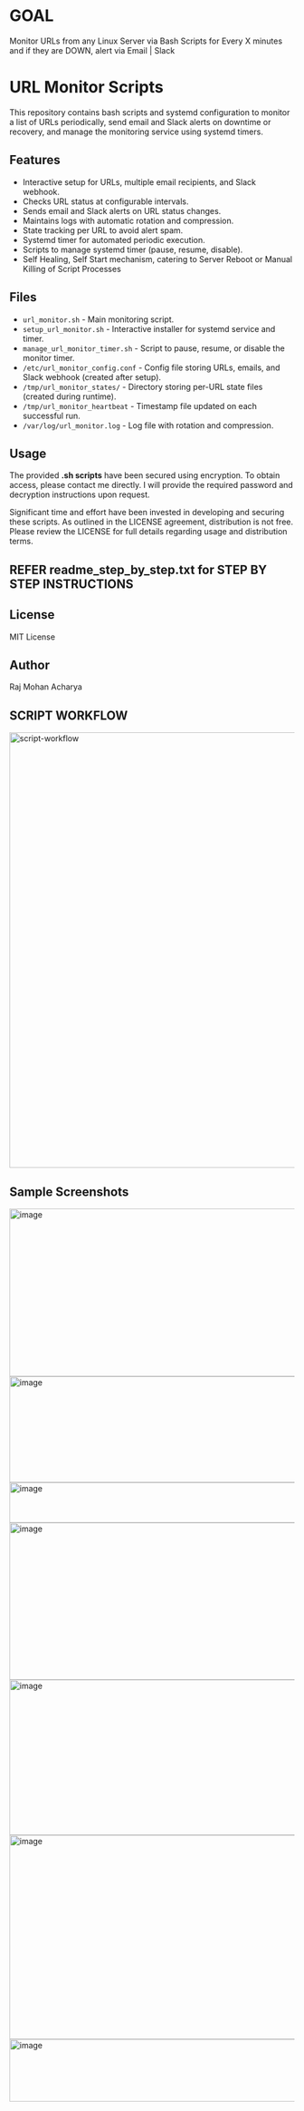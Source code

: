 # GOAL # 
Monitor URLs from any Linux Server via Bash Scripts for Every X minutes and if they are DOWN, alert via Email | Slack

# URL Monitor Scripts

This repository contains bash scripts and systemd configuration to monitor a list of URLs periodically, send email and Slack alerts on downtime or recovery, and manage the monitoring service using systemd timers.

## Features

- Interactive setup for URLs, multiple email recipients, and Slack webhook.
- Checks URL status at configurable intervals.
- Sends email and Slack alerts on URL status changes.
- Maintains logs with automatic rotation and compression.
- State tracking per URL to avoid alert spam.
- Systemd timer for automated periodic execution.
- Scripts to manage systemd timer (pause, resume, disable).
- Self Healing, Self Start mechanism, catering to Server Reboot or Manual Killing of Script Processes

## Files

- `url_monitor.sh` - Main monitoring script.
- `setup_url_monitor.sh` - Interactive installer for systemd service and timer.
- `manage_url_monitor_timer.sh` - Script to pause, resume, or disable the monitor timer.
- `/etc/url_monitor_config.conf` - Config file storing URLs, emails, and Slack webhook (created after setup).
- `/tmp/url_monitor_states/` - Directory storing per-URL state files (created during runtime).
- `/tmp/url_monitor_heartbeat` - Timestamp file updated on each successful run.
- `/var/log/url_monitor.log` - Log file with rotation and compression.

## Usage

The provided **.sh scripts** have been secured using encryption. To obtain access, please contact me directly.
I will provide the required password and decryption instructions upon request.

Significant time and effort have been invested in developing and securing these scripts. As outlined in the LICENSE agreement, distribution is not free. 
Please review the LICENSE for full details regarding usage and distribution terms.

## REFER **readme_step_by_step.txt** for STEP BY STEP INSTRUCTIONS ##

## License

MIT License

## Author

Raj Mohan Acharya

## SCRIPT WORKFLOW ##

<img width="512" height="768" alt="script-workflow" src="https://github.com/user-attachments/assets/11163db2-c3bd-4cfa-ad75-92b837645e8c" />

## Sample Screenshots ##

<img width="866" height="296" alt="image" src="https://github.com/user-attachments/assets/785db99f-7992-4cba-9f88-64095ae1a92b" />

<img width="1157" height="187" alt="image" src="https://github.com/user-attachments/assets/dca4b2ed-9389-48d0-ab38-7f2de4f7ea7a" />

<img width="595" height="71" alt="image" src="https://github.com/user-attachments/assets/48aa13ef-7f22-4fad-83d2-0da7eee57ee4" />

<img width="1047" height="277" alt="image" src="https://github.com/user-attachments/assets/c555311f-ce8b-4ae6-86d4-1ee29b39c494" />

<img width="1053" height="274" alt="image" src="https://github.com/user-attachments/assets/44b7eb82-90a8-4407-9ce0-bfa032d3728e" />

<img width="1155" height="360" alt="image" src="https://github.com/user-attachments/assets/a11bed14-2120-4ca5-b54c-a0994ec9c500" />

<img width="834" height="110" alt="image" src="https://github.com/user-attachments/assets/8676820e-98cb-478f-8ac0-cdbe14ce4e72" />









